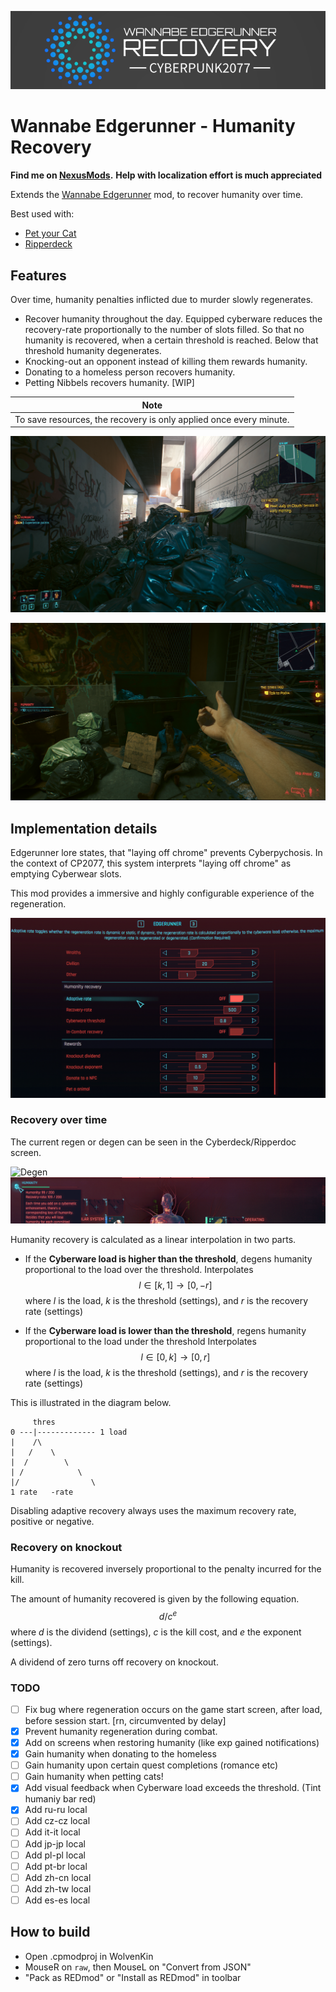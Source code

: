 <p align="center">
     <img src="assets/banner.png" alt="Logo">
</p>

# Wannabe Edgerunner - Humanity Recovery

**Find me on [NexusMods](https://www.nexusmods.com/cyberpunk2077/mods/6330).**
**Help with localization effort is much appreciated**

Extends the [Wannabe Edgerunner](https://www.nexusmods.com/cyberpunk2077/mods/5646) mod, to recover humanity over time.

Best used with:

- [Pet your Cat](https://www.nexusmods.com/cyberpunk2077/mods/6198)
- [Ripperdeck](https://www.nexusmods.com/cyberpunk2077/mods/2850)

## Features

Over time, humanity penalties inflicted due to murder slowly regenerates.

- Recover humanity throughout the day. Equipped cyberware reduces the recovery-rate proportionally to the number of slots filled. So that no humanity is recovered, when a certain threshold is reached. Below that threshold humanity degenerates.
- Knocking-out an opponent instead of killing them rewards humanity.
- Donating to a homeless person recovers humanity.
- Petting Nibbels recovers humanity. [WIP]

| Note                                                               |
| ------------------------------------------------------------------ |
| To save resources, the recovery is only applied once every minute. |

![Over time](assets/over-time.png)

![Donate](assets/donate.png)

## Implementation details

Edgerunner lore states, that "laying off chrome" prevents Cyberpychosis. In the context of CP2077, this system interprets "laying off chrome" as emptying Cyberwear slots.

This mod provides a immersive and highly configurable experience of the regeneration.

![Settings](assets/settings.png)

### Recovery over time

The current regen or degen can be seen in the Cyberdeck/Ripperdoc screen.

![Degen](assets/ripperdoc-degen.png)
![Regen](assets/ripperdoc-regen.png)

Humanity recovery is calculated as a linear interpolation in two parts.

- If the **Cyberware load is higher than the threshold**, degens humanity proportional to the load over the threshold. Interpolates $$l \in [k,1] \rightarrow [0,-r]$$ where $l$ is the load, $k$ is the threshold (settings), and $r$ is the recovery rate (settings)

- If the **Cyberware load is lower than the threshold**, regens humanity proportional to the load under the threshold Interpolates $$l \in [0,k] \rightarrow [0,r]$$ where $l$ is the load, $k$ is the threshold (settings), and $r$ is the recovery rate (settings)

This is illustrated in the diagram below.

```
     thres
0 ---|------------- 1 load
|    /\
|   /    \
|  /        \
| /            \
|/                \
1 rate   -rate
```

Disabling adaptive recovery always uses the maximum recovery rate, positive or negative.

### Recovery on knockout

Humanity is recovered inversely proportional to the penalty incurred for the kill.

The amount of humanity recovered is given by the following equation. $$d / c ^ e$$ where $d$ is the dividend (settings), $c$ is the kill cost, and $e$ the exponent (settings).

A dividend of zero turns off recovery on knockout.

### TODO

- [ ] Fix bug where regeneration occurs on the game start screen, after load, before session start. [rn, circumvented by delay]
- [x] Prevent humanity regeneration during combat.
- [x] Add on screens when restoring humanity (like exp gained notifications)
- [x] Gain humanity when donating to the homeless
- [ ] Gain humanity upon certain quest completions (romance etc)
- [ ] Gain humanity when petting cats!
- [x] Add visual feedback when Cyberware load exceeds the threshold. (Tint humaniy bar red)
- [x] Add ru-ru local
- [ ] Add cz-cz local
- [ ] Add it-it local
- [ ] Add jp-jp local
- [ ] Add pl-pl local
- [ ] Add pt-br local
- [ ] Add zh-cn local
- [ ] Add zh-tw local
- [ ] Add es-es local

## How to build

- Open .cpmodproj in WolvenKin
- MouseR on `raw`, then MouseL on "Convert from JSON"
- "Pack as REDmod" or "Install as REDmod" in toolbar

